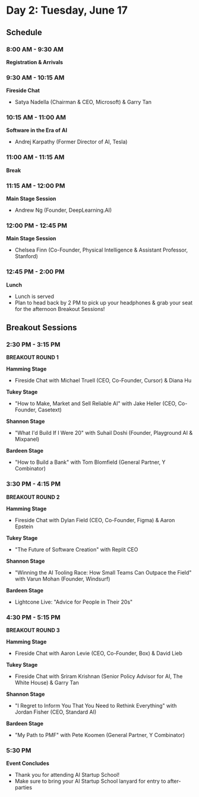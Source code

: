 # Day 2: Tuesday, June 17

## Schedule

### 8:00 AM - 9:30 AM
**Registration & Arrivals**

### 9:30 AM - 10:15 AM
**Fireside Chat**
- Satya Nadella (Chairman & CEO, Microsoft) & Garry Tan

### 10:15 AM - 11:00 AM
**Software in the Era of AI**
- Andrej Karpathy (Former Director of AI, Tesla)

### 11:00 AM - 11:15 AM
**Break**

### 11:15 AM - 12:00 PM
**Main Stage Session**
- Andrew Ng (Founder, DeepLearning.AI)

### 12:00 PM - 12:45 PM
**Main Stage Session**
- Chelsea Finn (Co-Founder, Physical Intelligence & Assistant Professor, Stanford)

### 12:45 PM - 2:00 PM
**Lunch**
- Lunch is served
- Plan to head back by 2 PM to pick up your headphones & grab your seat for the afternoon Breakout Sessions!

## Breakout Sessions

### 2:30 PM - 3:15 PM
**BREAKOUT ROUND 1**

**Hamming Stage**
- Fireside Chat with Michael Truell (CEO, Co-Founder, Cursor) & Diana Hu

**Tukey Stage**
- "How to Make, Market and Sell Reliable AI" with Jake Heller (CEO, Co-Founder, Casetext)

**Shannon Stage**
- "What I'd Build If I Were 20" with Suhail Doshi (Founder, Playground AI & Mixpanel)

**Bardeen Stage**
- "How to Build a Bank" with Tom Blomfield (General Partner, Y Combinator)

### 3:30 PM - 4:15 PM
**BREAKOUT ROUND 2**

**Hamming Stage**
- Fireside Chat with Dylan Field (CEO, Co-Founder, Figma) & Aaron Epstein

**Tukey Stage**
- "The Future of Software Creation" with Replit CEO

**Shannon Stage**
- "Winning the AI Tooling Race: How Small Teams Can Outpace the Field" with Varun Mohan (Founder, Windsurf)

**Bardeen Stage**
- Lightcone Live: "Advice for People in Their 20s"

### 4:30 PM - 5:15 PM
**BREAKOUT ROUND 3**

**Hamming Stage**
- Fireside Chat with Aaron Levie (CEO, Co-Founder, Box) & David Lieb

**Tukey Stage**
- Fireside Chat with Sriram Krishnan (Senior Policy Advisor for AI, The White House) & Garry Tan

**Shannon Stage**
- "I Regret to Inform You That You Need to Rethink Everything" with Jordan Fisher (CEO, Standard AI)

**Bardeen Stage**
- "My Path to PMF" with Pete Koomen (General Partner, Y Combinator)

### 5:30 PM
**Event Concludes**
- Thank you for attending AI Startup School!
- Make sure to bring your AI Startup School lanyard for entry to after-parties

